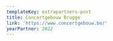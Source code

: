 ```yaml
---
templateKey: extrapartners-post
title: Concertgebouw Brugge
link: 'https://www.concertgebouw.be/'
yearPartner: 2022
---
```


